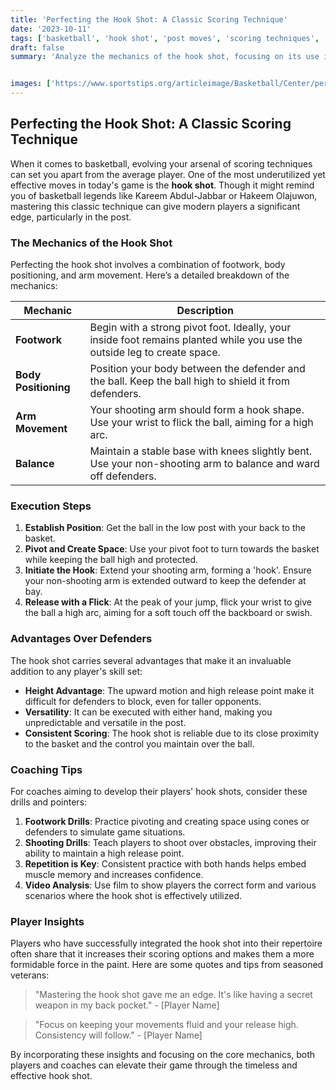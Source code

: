 ```yaml
---
title: 'Perfecting the Hook Shot: A Classic Scoring Technique'
date: '2023-10-11'
tags: ['basketball', 'hook shot', 'post moves', 'scoring techniques', 'basketball tips', 'player development', 'coaching', 'offense strategies', 'skill enhancement']
draft: false
summary: 'Analyze the mechanics of the hook shot, focusing on its use in the post and advantages over defenders.'


images: ['https://www.sportstips.org/articleimage/Basketball/Center/perfecting_the_hook_shot_a_classic_scoring_technique.webp']
---
```


## Perfecting the Hook Shot: A Classic Scoring Technique

When it comes to basketball, evolving your arsenal of scoring techniques can set you apart from the average player. One of the most underutilized yet effective moves in today's game is the **hook shot**. Though it might remind you of basketball legends like Kareem Abdul-Jabbar or Hakeem Olajuwon, mastering this classic technique can give modern players a significant edge, particularly in the post.

### The Mechanics of the Hook Shot

Perfecting the hook shot involves a combination of footwork, body positioning, and arm movement. Here’s a detailed breakdown of the mechanics:

| Mechanic               | Description                                                                                                            |
|------------------------|------------------------------------------------------------------------------------------------------------------------|
| **Footwork**           | Begin with a strong pivot foot. Ideally, your inside foot remains planted while you use the outside leg to create space.|
| **Body Positioning**   | Position your body between the defender and the ball. Keep the ball high to shield it from defenders.                  |
| **Arm Movement**       | Your shooting arm should form a hook shape. Use your wrist to flick the ball, aiming for a high arc.                    |
| **Balance**            | Maintain a stable base with knees slightly bent. Use your non-shooting arm to balance and ward off defenders.          |

### Execution Steps

1. **Establish Position**: Get the ball in the low post with your back to the basket.
2. **Pivot and Create Space**: Use your pivot foot to turn towards the basket while keeping the ball high and protected.
3. **Initiate the Hook**: Extend your shooting arm, forming a 'hook'. Ensure your non-shooting arm is extended outward to keep the defender at bay.
4. **Release with a Flick**: At the peak of your jump, flick your wrist to give the ball a high arc, aiming for a soft touch off the backboard or swish.

### Advantages Over Defenders

The hook shot carries several advantages that make it an invaluable addition to any player's skill set:

- **Height Advantage**: The upward motion and high release point make it difficult for defenders to block, even for taller opponents.
- **Versatility**: It can be executed with either hand, making you unpredictable and versatile in the post.
- **Consistent Scoring**: The hook shot is reliable due to its close proximity to the basket and the control you maintain over the ball.

### Coaching Tips

For coaches aiming to develop their players' hook shots, consider these drills and pointers:

1. **Footwork Drills**: Practice pivoting and creating space using cones or defenders to simulate game situations.
2. **Shooting Drills**: Teach players to shoot over obstacles, improving their ability to maintain a high release point.
3. **Repetition is Key**: Consistent practice with both hands helps embed muscle memory and increases confidence.
4. **Video Analysis**: Use film to show players the correct form and various scenarios where the hook shot is effectively utilized.

### Player Insights

Players who have successfully integrated the hook shot into their repertoire often share that it increases their scoring options and makes them a more formidable force in the paint. Here are some quotes and tips from seasoned veterans:

> "Mastering the hook shot gave me an edge. It's like having a secret weapon in my back pocket." - [Player Name]

> "Focus on keeping your movements fluid and your release high. Consistency will follow." - [Player Name]

By incorporating these insights and focusing on the core mechanics, both players and coaches can elevate their game through the timeless and effective hook shot.
